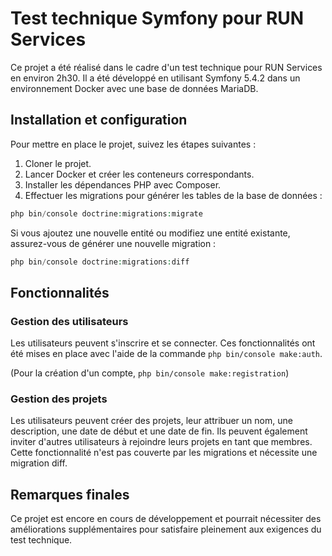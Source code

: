 # Test technique Symfony pour RUN Services

Ce projet a été réalisé dans le cadre d'un test technique pour RUN Services en environ 2h30. Il a été développé en utilisant Symfony 5.4.2 dans un environnement Docker avec une base de données MariaDB.

## Installation et configuration

Pour mettre en place le projet, suivez les étapes suivantes :

1. Cloner le projet.
2. Lancer Docker et créer les conteneurs correspondants.
3. Installer les dépendances PHP avec Composer.
4. Effectuer les migrations pour générer les tables de la base de données :

```php
php bin/console doctrine:migrations:migrate
```

Si vous ajoutez une nouvelle entité ou modifiez une entité existante, assurez-vous de générer une nouvelle migration :

```php
php bin/console doctrine:migrations:diff
```

## Fonctionnalités

### Gestion des utilisateurs

Les utilisateurs peuvent s'inscrire et se connecter. Ces fonctionnalités ont été mises en place avec l'aide de la commande `php bin/console make:auth`.

(Pour la création d'un compte, `php bin/console make:registration`)

### Gestion des projets

Les utilisateurs peuvent créer des projets, leur attribuer un nom, une description, une date de début et une date de fin. Ils peuvent également inviter d'autres utilisateurs à rejoindre leurs projets en tant que membres. Cette fonctionnalité n'est pas couverte par les migrations et nécessite une migration diff.

## Remarques finales

Ce projet est encore en cours de développement et pourrait nécessiter des améliorations supplémentaires pour satisfaire pleinement aux exigences du test technique. 
